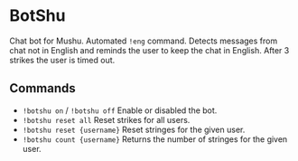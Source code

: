 # BotShu

Chat bot for Mushu. Automated `!eng` command. Detects messages from chat not in English and reminds the user to keep the chat in English. After 3 strikes the user is timed out.

## Commands

- `!botshu on` / `!botshu off` Enable or disabled the bot.
- `!botshu reset all` Reset strikes for all users.
- `!botshu reset {username}` Reset stringes for the given user.
- `!botshu count {username}` Returns the number of stringes for the given user.
